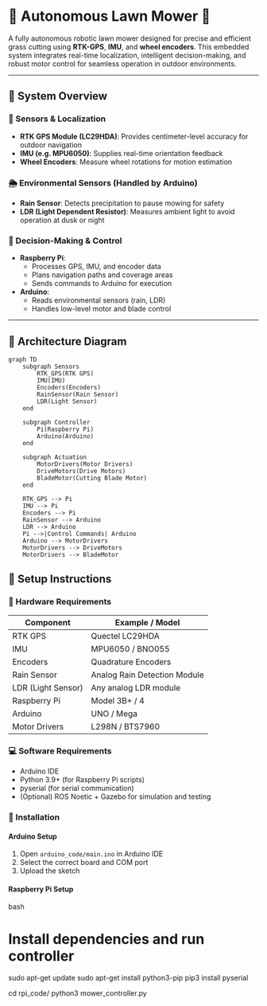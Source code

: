 # 🌿 Autonomous Lawn Mower 🤖

A fully autonomous robotic lawn mower designed for precise and efficient grass cutting using **RTK-GPS**, **IMU**, and **wheel encoders**. This embedded system integrates real-time localization, intelligent decision-making, and robust motor control for seamless operation in outdoor environments.

---

## 🧠 System Overview

### 📡 Sensors & Localization
- **RTK GPS Module (LC29HDA)**: Provides centimeter-level accuracy for outdoor navigation  
- **IMU (e.g. MPU6050)**: Supplies real-time orientation feedback  
- **Wheel Encoders**: Measure wheel rotations for motion estimation

### 🌦️ Environmental Sensors (Handled by Arduino)
- **Rain Sensor**: Detects precipitation to pause mowing for safety  
- **LDR (Light Dependent Resistor)**: Measures ambient light to avoid operation at dusk or night

### 🧾 Decision-Making & Control
- **Raspberry Pi**:
  - Processes GPS, IMU, and encoder data
  - Plans navigation paths and coverage areas
  - Sends commands to Arduino for execution
- **Arduino**:
  - Reads environmental sensors (rain, LDR)
  - Handles low-level motor and blade control

---

## 📐 Architecture Diagram

```mermaid
graph TD
    subgraph Sensors
        RTK_GPS(RTK GPS)
        IMU(IMU)
        Encoders(Encoders)
        RainSensor(Rain Sensor)
        LDR(Light Sensor)
    end

    subgraph Controller
        Pi(Raspberry Pi)
        Arduino(Arduino)
    end

    subgraph Actuation
        MotorDrivers(Motor Drivers)
        DriveMotors(Drive Motors)
        BladeMotor(Cutting Blade Motor)
    end

    RTK_GPS --> Pi
    IMU --> Pi
    Encoders --> Pi
    RainSensor --> Arduino
    LDR --> Arduino
    Pi -->|Control Commands| Arduino
    Arduino --> MotorDrivers
    MotorDrivers --> DriveMotors
    MotorDrivers --> BladeMotor

 ```


## 🚀 Setup Instructions

### 🔧 Hardware Requirements
| Component           | Example / Model           |
|---------------------|---------------------------|
| RTK GPS             | Quectel LC29HDA           |
| IMU                 | MPU6050 / BNO055          |
| Encoders            | Quadrature Encoders       |
| Rain Sensor         | Analog Rain Detection Module |
| LDR (Light Sensor)  | Any analog LDR module     |
| Raspberry Pi        | Model 3B+ / 4             |
| Arduino             | UNO / Mega                |
| Motor Drivers       | L298N / BTS7960           |

### 💻 Software Requirements
- Arduino IDE
- Python 3.9+ (for Raspberry Pi scripts)
- pyserial (for serial communication)
- (Optional) ROS Noetic + Gazebo for simulation and testing

### 🔌 Installation

#### Arduino Setup
1. Open `arduino_code/main.ino` in Arduino IDE
2. Select the correct board and COM port
3. Upload the sketch

#### Raspberry Pi Setup

bash
# Install dependencies and run controller
sudo apt-get update
sudo apt-get install python3-pip
pip3 install pyserial

cd rpi_code/
python3 mower_controller.py    

